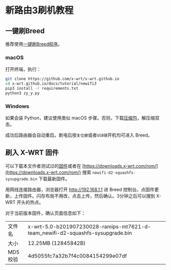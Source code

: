 # 新路由3刷机教程

## 一键刷Breed
推荐使用[一键刷Breed程序](https://www.right.com.cn/forum/forum.php?mod=viewthread&tid=343058&page=1#pid3139054)。
### macOS
打开终端，执行：
```sh
git clone https://github.com/x-wrt/x-wrt.github.io
cd x-wrt.github.io/docs/tutorial/newifi3
pip3 install -r requirements.txt
python3 zy_y.py
```
### Windows
如果会装 Python，建议使用类似 macOS 步骤。否则，下载[压缩包](NEWIFI3.exe.zip)，解压缩双击。

成功后路由器会自动重启。断电后按<code>复位健</code>或者<code>USB键</code>开机均可进入 Breed。

## 刷入 X-WRT 固件
可以下载本文作者测试过的[固件](x-wrt-5.0-b201907230028-ramips-mt7621-d-team_newifi-d2-squashfs-sysupgrade.bin)或者在 [https://downloads.x-wrt.com/rom/](https://downloads.x-wrt.com/rom/) 搜索 <code>newifi-d2-squashfs-sysupgrade.bin</code> 下载最新固件。

用网线连接路由器，浏览器打开 http://192.168.1.1 进 Breed 控制台。点固件更新，上传固件。闪存布局不用改，点击上传，然后确认。3分钟之后可以搜到 X-WRT 开头的热点。

对于当前版本固件，确认页面信息如下：

|||
| --- | --- |
| 文件名 | x-wrt-5.0-b201907230028-ramips-mt7621-d-team_newifi-d2-squashfs-sysupgrade.bin |
| 大小 | 12.25MB (12845842B) |
| MD5 校验 | 4d5055fc7a32b7f4c0084154299e07df |
